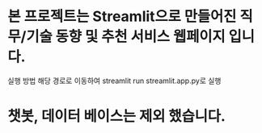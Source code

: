 # 본 프로젝트는 Streamlit으로 만들어진 직무/기술 동향 및 추천 서비스 웹페이지 입니다.
실행 방법
해당 경로로 이동하여 streamlit run streamlit.app.py로 실행
# 챗봇, 데이터 베이스는 제외 했습니다.
